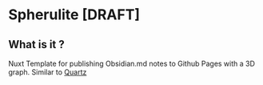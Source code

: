 # Spherulite [DRAFT]
## What is it ?
Nuxt Template for publishing Obsidian.md notes to Github Pages with a 3D graph.
Similar to [Quartz](https://quartz.jzhao.xyz/notes/editing/)
